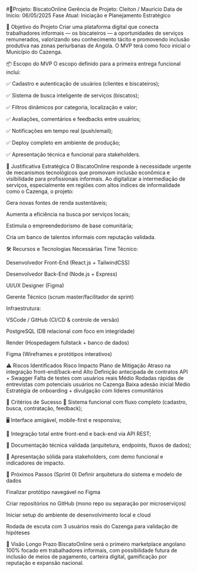 #📌Projeto: BiscatoOnline
Gerência de Projeto: Cleiton / Mauricio
Data de Início: 06/05/2025
Fase Atual: Iniciação e Planejamento Estratégico

🎯 Objetivo do Projeto
Criar uma plataforma digital que conecta trabalhadores informais — os biscateiros — a oportunidades de serviços remunerados, valorizando seu conhecimento tácito e promovendo inclusão produtiva nas zonas periurbanas de Angola. O MVP terá como foco inicial o Município do Cazenga.

📦 Escopo do MVP
O escopo definido para a primeira entrega funcional inclui:

✅ Cadastro e autenticação de usuários (clientes e biscateiros);

✅ Sistema de busca inteligente de serviços (biscatos);

✅ Filtros dinâmicos por categoria, localização e valor;

✅ Avaliações, comentários e feedbacks entre usuários;

✅ Notificações em tempo real (push/email);

✅ Deploy completo em ambiente de produção;

✅ Apresentação técnica e funcional para stakeholders.

🧠 Justificativa Estratégica
O BiscatoOnline responde à necessidade urgente de mecanismos tecnológicos que promovam inclusão econômica e visibilidade para profissionais informais. Ao digitalizar a intermediação de serviços, especialmente em regiões com altos índices de informalidade como o Cazenga, o projeto:

Gera novas fontes de renda sustentáveis;

Aumenta a eficiência na busca por serviços locais;

Estimula o empreendedorismo de base comunitária;

Cria um banco de talentos informais com reputação validada.

🛠️ Recursos e Tecnologias Necessárias
Time Técnico:

Desenvolvedor Front-End (React.js + TailwindCSS)

Desenvolvedor Back-End (Node.js + Express)

UI/UX Designer (Figma)

Gerente Técnico (scrum master/facilitador de sprint)

Infraestrutura:

VSCode / GitHub (CI/CD & controle de versão)

PostgreSQL (DB relacional com foco em integridade)

Render (Hospedagem fullstack + banco de dados)

Figma (Wireframes e protótipos interativos)

⚠️ Riscos Identificados
Risco	Impacto	Plano de Mitigação
Atraso na integração front-end/back-end	Alto	Definição antecipada de contratos API + Swagger
Falta de testes com usuários reais	Médio	Rodadas rápidas de entrevistas com potenciais usuários no Cazenga
Baixa adesão inicial	Médio	Estratégia de onboarding + divulgação com líderes comunitários

🧪 Critérios de Sucesso
🔧 Sistema funcional com fluxo completo (cadastro, busca, contratação, feedback);

🖥️ Interface amigável, mobile-first e responsiva;

🔗 Integração total entre front-end e back-end via API REST;

📄 Documentação técnica validada (arquitetura, endpoints, fluxos de dados);

🎤 Apresentação sólida para stakeholders, com demo funcional e indicadores de impacto.

🚀 Próximos Passos (Sprint 0)
 Definir arquitetura do sistema e modelo de dados

 Finalizar protótipo navegável no Figma

 Criar repositórios no GitHub (mono repo ou separação por microserviços)

 Iniciar setup do ambiente de desenvolvimento local e cloud

 Rodada de escuta com 3 usuários reais do Cazenga para validação de hipóteses

🧭 Visão Longo Prazo
BiscatoOnline será o primeiro marketplace angolano 100% focado em trabalhadores informais, com possibilidade futura de inclusão de meios de pagamento, carteira digital, gamificação por reputação e expansão nacional.
